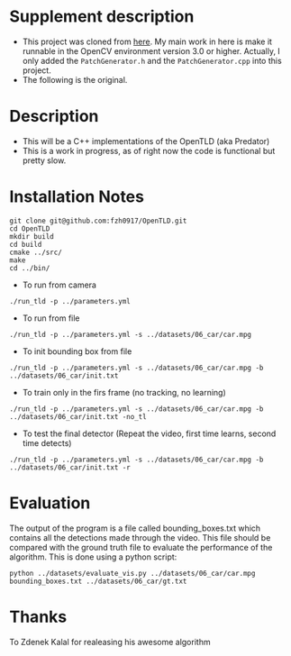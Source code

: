 # Supplement description
* This project was cloned from [here](https://github.com/alantrrs/OpenTLD). My main work in here is make it runnable in the OpenCV environment version 3.0 or higher. Actually, I only added the `PatchGenerator.h` and the `PatchGenerator.cpp` into this project.
* The following is the original.

# Description
* This will be a C++ implementations of the OpenTLD (aka Predator)
* This is a work in progress, as of right now the code is functional but pretty slow.

# Installation Notes
```Shell
git clone git@github.com:fzh0917/OpenTLD.git
cd OpenTLD
mkdir build
cd build
cmake ../src/
make
cd ../bin/
```
* To run from camera
```
./run_tld -p ../parameters.yml
```

* To run from file
```
./run_tld -p ../parameters.yml -s ../datasets/06_car/car.mpg
```

* To init bounding box from file
```
./run_tld -p ../parameters.yml -s ../datasets/06_car/car.mpg -b ../datasets/06_car/init.txt
```

* To train only in the firs frame (no tracking, no learning)
```
./run_tld -p ../parameters.yml -s ../datasets/06_car/car.mpg -b ../datasets/06_car/init.txt -no_tl
```

* To test the final detector (Repeat the video, first time learns, second time detects)
```
./run_tld -p ../parameters.yml -s ../datasets/06_car/car.mpg -b ../datasets/06_car/init.txt -r
```

# Evaluation
The output of the program is a file called bounding_boxes.txt which contains all the detections made through the video. This file should be compared with the ground truth file to evaluate the performance of the algorithm. This is done using a python script:
```
python ../datasets/evaluate_vis.py ../datasets/06_car/car.mpg bounding_boxes.txt ../datasets/06_car/gt.txt
```

# Thanks
To Zdenek Kalal for realeasing his awesome algorithm

